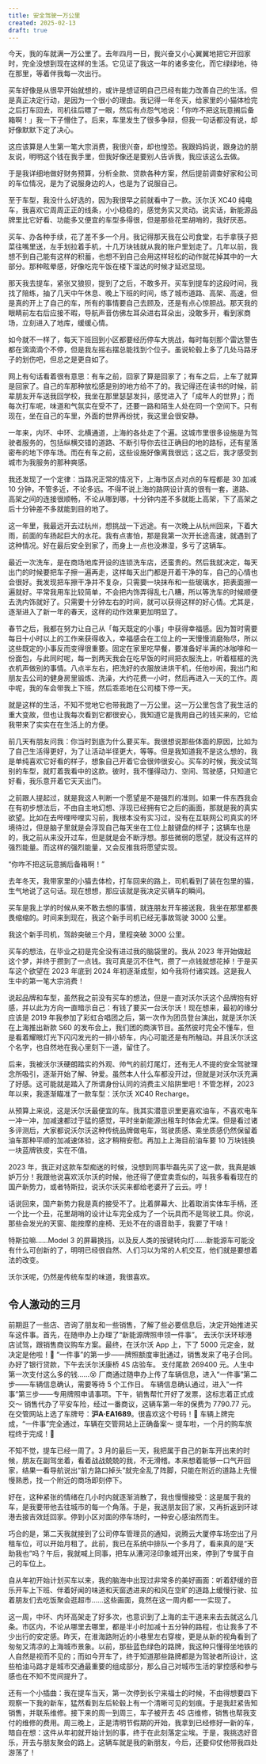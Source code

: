 ```yaml
---
title: 安全驾驶一万公里
created: 2025-02-13
draft: true
---
```


今天，我的车就满一万公里了。去年四月一日，我兴奋又小心翼翼地把它开回家时，完全没想到现在这样的生活。它见证了我这一年的诸多变化，而它绿绿地，待在那里，等着伴我每一次出行。

买车好像是从很早开始就想的，或许是想证明自己已经有能力改善自己的生活。但是真正决定行动，是因为一个很小的理由。我记得一年冬天，给家里的小猫体检完之后打车回去，司机往后瞟了一眼，然后有点怨气地说：「你咋不把这玩意搁后备箱啊！」我一下子懵住了。后来，车里发生了很多争辩，但我一句话都没有说，却好像默默下定了决心。

这应该算是人生第一笔大宗消费，我很兴奋，却也惶恐。我跟妈妈说，跟身边的朋友说，明明这个钱在我手里，但我好像还是要别人告诉我，我应该这么去做。

于是我详细地做好财务预算，分析全款、贷款各种方案，然后提前调查好家和公司的车位情况，是为了说服身边的人，也是为了说服自己。

至于车型，我没什么好选的，因为我很早之前就看中了一款。沃尔沃 XC40 纯电车，我喜欢它周周正正的线条，小小稳稳的，感觉务实又灵动。说实话，新能源品牌里比它好看、功能多又便宜的车型多得很，但是那些花里胡哨的，我好厌恶。

买车、办各种手续，花了差不多一个月。我记得那天我在公司食堂，右手拿筷子把菜往嘴里送，左手划拉着手机，十几万块钱就从我的账户里划走了。几年以前，我想不到自己能有这样的积蓄，也想不到自己会用这样轻松的动作就花掉其中的一大部分。那种眩晕感，好像吃完午饭在楼下溜达的时候才延迟显现。

那天我去提车，紧张又狼狈，提到了之后，不敢多开。买车到提车的这段时间，我找了陪练，抽了几天中午休息、晚上下班的时间，练了城市道路、高架、高速，但是真的开上了自己的车，所有的事情要自己去顾及，还是有点心惊胆战。那天我的眼睛前左右后应接不暇，导航声音仿佛左耳朵进右耳朵出，没敢多开，看到家商场，立刻进入了地库，缓缓心情。

如今就不一样了，每天下班回到小区都要经历停车大挑战，每时每刻那个雷达警告都在滴滴滴个不停，但是我左摇右摆总能找到个位子。虽说轮毂上多了几处马路牙子的划伤吧，但总之是更自如了。

网上有句话看着很有意思：有车之前，回家了算是回家了；有车之后，上车了就算是回家了。自己的车那种放松感是别的地方给不了的。我记得还在读书的时候，前辈朋友开车送我回学校，我坐在那里瑟瑟发抖，感觉进入了「成年人的世界」；而每次打车呢，味道和气氛实在受不了，还要一路和陌生人处在同一个空间下。只有现在，坐在自己的车里，外面的世界再纷扰，我这里会很安静。

一年来，内环、中环、北横通道，上海的各处走了个遍。这城市里很多设施是为驾驶者服务的，包括纵横交错的道路、不断引导你去往正确目的地的路标，还有星落密布的地下停车场。而在有车之前，这些设施好像离我很远；这之后，我才感受到城市为我服务的那种爽感。

我还发现了一个定律：当路况正常的情况下，上海市区点对点的车程都是 30 加减 10 分钟，不管多近，不论多远。不得不说上海的路网设计真的很有一套，道路、高架之间的连接很顺畅，不论从哪到哪，十分钟内差不多就能上高架，下了高架之后十分钟差不多就能到目的地了。

这一年里，我最远开去过杭州，想挑战一下远途。有一次晚上从杭州回来，下着大雨，前面的车扬起巨大的水花。我有点害怕，那是我第一次开长途高速，就遇到了这种情况。好在最后安全到家了，而身上一点也没淋湿，多亏了这辆车。

最近一次洗车，是在商场地库开设的连锁洗车店，还蛮贵的。然后我就决定，每天出门的时候要把车子擦一遍再走，这样每天出门都是开着干净的车，自己的心情也会很好。我发现把车擦干净并不复杂，只需要一块抹布和一些玻璃水，把表面擦一遍就好。平常我用车比较简单，不会把内饰弄得乱七八糟，所以等洗车的时候顺便去洗内饰就好了。只需要十分钟左右的时间，就可以获得这样的好心情。尤其是，逐渐进入了新一年的春天，这样的动作效果更加明显了。

春节之后，我都在努力让自己从「每天既定的小事」中获得幸福感。因为暂时需要每日十小时以上的工作来获得收入，幸福感会在工位上的一天慢慢消磨殆尽，所以这些既定的小事反而变得很重要。固定在家里吃早餐，要准备好半满的冰咖啡和一份面包，与此同时呢，每一到两天我会在吃早饭的时间把衣服洗上，听着框框的洗衣机声做别的事情。八点半左右，把洗好的衣服放进烘干机，任他吵闹，我出门和朋友去公司的健身房里锻炼、洗澡，大约花费一小时，然后再进入一天的工作。周中呢，我的车会带我上下班，然后乖乖地在公司楼下停一天。

就是这样的生活，不知不觉地它也带我跑了一万公里。这一万公里包含了我生活的重大变故，但也让我每次看到它都很安心，我知道它是我用自己的钱买来的，它给我带来了实实在在生活上的方便。

前几天有朋友问我：你当时到底为什么要买车。我很想说那些体面的原因，比如为了自己生活得更好，为了让活动半径更大，等等。但是我知道我不是这么想的，我是单纯喜欢它好看的样子，想象自己开着它会很帅很安心。买车的时候，我没试驾别的车型，就盯着我看中的这款。彼时，我不懂得动力、空间、驾驶感，只知道它好看，我乐意开着它天天出门。

之前跟人提起过，就是我这人判断一个愿望是不是强烈的准则。如果一件东西我会在有初步想法后，不由自主地幻想、浮现已经拥有它之后的画面，那就是我的真实欲望。比如在去哔哩哔哩实习前，我根本没有实习过，没有在互联网公司真实的环境待过，但是脑子里就是会浮现自己每天坐在工位上敲键盘的样子；这辆车也是的，我之前从来没开过车，但是就是会不断浮想。那些微弱的愿望，就没有这样的强烈能量。而这样的强烈能量，又会反推我将愿望实现。

“你咋不把这玩意搁后备箱啊！”

去年冬天，我带家里的小猫去体检，打车回来的路上，司机看到了装在包里的猫，生气地说了这句话。现在想想，那应该就是我决定买辆车的瞬间。

买车是我上学的时候从来不敢去想的事情，就连朋友开车接送我，我坐在那里都畏畏缩缩的。时间来到现在，我这个新手司机已经无事故驾驶 3000 公里。

我这个新手司机，驾龄突破三个月，里程突破 3000 公里。

买车的想法，在毕业之初是完全没有进过我的脑袋里的。我从 2023 年开始做起这个梦，并终于攒到了一点钱。我可真是沉不住气，攒了一点钱就想花掉！于是买车这个欲望在 2023 年底到 2024 年初逐渐成型，如今我将付诸实践。这是我人生中的第一笔大宗消费！

说起品牌和车型，虽然我之前没有买车的想法，但是一直对沃尔沃这个品牌抱有好感，并以此为方向一直暗示自己：有钱了要买一台沃尔沃！现在想来，最初的缘分应该是 2019 年我参加了彩虹合唱团之后，第一次作为团员登台演出，就是沃尔沃在上海推出新款 S60 的发布会上，我们团的商演节目。虽然彼时完全不懂车，但是看着耀眼灯光下闪闪发光的一排小轿车，内心可能还是有所触动。并且沃尔沃这个名字，也自然地在我心里刻下一道，留住了。

后来，我被沃尔沃硬朗踏实的外观、帅气的前灯尾灯，还有无人不提的安全驾驶理念所吸引，逐渐开始了解、钟爱。虽然本人什么车都没开过，但就是对沃尔沃充满了好感。这可能就是踏入了所谓身份认同的消费主义陷阱里吧！不管怎样，2023 年以来，我逐渐瞄准了一款车型：沃尔沃 XC40 Recharge。

从预算上来说，这是沃尔沃最便宜的车。我其实潜意识里更喜欢油车，不喜欢电车一冲一冲，加减速都过于猛的感觉，平时坐新能源出租车时体会尤深。但是看过诸多评测后，大家都说沃尔沃这种传统品牌做电车，驾驶质感、乘坐质感仍然保留着油车那种平顺的加减速体验，这才稍稍安慰。再加上上海目前油车要 10 万块钱换一块蓝牌铁皮，实在不值。

2023 年，我正对这款车型痴迷的时候，没想到同事毕磊先买了这一款，我真是嫉妒万分！我跟他说喜欢沃尔沃的时候，他还得了便宜卖乖似的，叫我多看看现在的国产新势力，或者特斯拉，说沃尔沃买来都给老婆开了云云。哼！

话说回来，国产新势力我是真的接受不了。比着屏幕大、比着取消实体车手柄，还一个比一个丑，花里胡哨的设计让车完全成为了一个玩具而不是驾驶工具。你说，那些会发光的天窗、能按摩的座椅、无处不在的语音助手，我要了干啥！

特斯拉嘛……Model 3 的屏幕换挡，以及反人类的按键转向灯……新能源车可能没有什么可创新的了，明明已经很自然、人们习以为常的人机交互，他们就是要想着法的改变。

沃尔沃呢，仍然是传统车型的味道，我很喜欢。

## 令人激动的三月

<TimeLine>

<TimeLineItem date="2024-02-26">
前期逛了一些店、咨询了朋友和一些销售，了解了些必要信息后，决定开始推进买车这件事。首先，在随申办上办理了“新能源牌照申领一件事”。
</TimeLineItem>

<TimeLineItem date="2024-03-01">
去沃尔沃环球港店试驾，跟销售商议购车方案。最终，在沃尔沃 App 上，下了 5000 元定金，就决定是他啦！🫨

<!-- ![](../../assets/images/volvo-app-deposit.jpg) -->
</TimeLineItem>

<TimeLineItem date="2024-03-04">
“一件事”的第一步——牌照额度审批通过，销售发来了电子合同。
</TimeLineItem>

<TimeLineItem date="2024-03-10">
办好了银行贷款，下午去沃尔沃康桥 4S 店验车。

<!-- ![](../../assets/images/volvo-car-check.jpg) -->
</TimeLineItem>

<TimeLineItem date="2024-03-11">
支付尾款 269400 元。人生中第一次支付这么多的钱……😵
</TimeLineItem>

<TimeLineItem date="2024-03-10">
厂商通过随申办上传了车辆信息，进入“一件事”第二步——车辆信息确认，需要等待 5 个工作日。
</TimeLineItem>

<TimeLineItem date="2024-03-20">
车辆信息确认通过，进入“一件事”第三步——专用牌照申请事项。下午，销售帮忙开好了发票，这标志着正式成交～
</TimeLineItem>

<TimeLineItem date="2024-03-21">
销售代办了平安车险，经过一番商议，这辆车第一年的保费为 7790.77 元。
</TimeLineItem>

<TimeLineItem date="2024-03-24">
在交管网站上选了车牌号：<strong>沪A·EA1689</strong>。很喜欢这个号码！🥰
</TimeLineItem>

<TimeLineItem date="2024-03-26">
车辆上牌完成，“一件事”完全通过，车辆在交管网站上正确备案～
</TimeLineItem>

<TimeLineItem date="2024-03-31">
提车啦，一个月的购车旅程终于完成！🥳

<!-- ![](../../assets/images/volvo-car-finally.jpg) -->
</TimeLineItem>

</TimeLine>

不知不觉，提车已经一周了。3 月的最后一天，我把属于自己的新车开出来的时候，朋友在副驾坐着，看着战战兢兢的我，不无滑稽。本来想着能够一口气开回家，结果一看导航说出“前方路口掉头”就完全乱了阵脚，只能在附近的道路上先慢慢熟悉，找一个附近的商场即刻停下。

好在，这种紧张的情绪在几小时内就逐渐消散了，我也慢慢接受：这是属于我的车，是我要带他去往城市的每一个角落。于是，我送朋友回了家，又再折返到环球港去接吉效廷回家。停到小区对面的停车场时，一种安心感油然而生。

巧合的是，第二天我就接到了公司停车管理员的通知，说腾云大厦停车场空出了月租车位，可以开始月租了。此前，我已在系统中排队一个多月了，看来真的是“天助我也”吗？午后，我就喊上同事，把车从漕河泾印象城开出来，停到了专属于自己的车位上。

自从年初开始计划买车以来，我的脑海中出现过非常多的美好画面：听着舒缓的音乐开车上下班、伴着好闻的味道和天窗透进来的和风在空旷的道路上缓慢行驶、拉着朋友们去吃饭聚会逛超市……这些画面，竟然在这一周内都一一实现了。

这一周，中环、内环高架走了好多次，也意识到了上海的主干道来来去去就这么几条。市区内，不论从哪里去哪里，都是半小时加减十五分钟的路程，也让我多了不少出行的安定感。昨天，在淮海路附近的小巷里左右穿梭，更是从新的视角看到了匆匆又清凉的上海城市景象。以前，那些蓝色绿色的路牌，我这种只懂得坐地铁的人自然是视而不见的；而如今开车了，终于知道那些路牌都是为驾驶者所设计，这些柏油马路才是城市交通最重要的组成部分，那么自己对城市生活的掌控感和参与感也在不知不觉间提升了。

还有一个小插曲：我在提车当天，第一次停到长宁来福士的时候，不由得想要四下观察一下我的新车，猛然看到左后轮毂上有一个清晰可见的划痕。于是我赶紧告知销售，并联系维修。接下来的周一到周三，车子被开去 4S 店维修，销售也帮我支付的维修的费用。周三晚上，正是清明节假期的开始，我拿到已经修好一新的车，暗自在想：这件从年初就开始计划的事，终于在此刻落定尘埃。于是，我挑选好音乐，开去与朋友聚会的路上。这辆车就是我的新朋友，今后，还要仰仗他带我四处游荡了！
